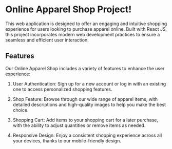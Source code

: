 # Online Apparel Shop Project! 

This web application is designed to offer an engaging and intuitive shopping experience for users looking to purchase apparel online. Built with React JS, this project incorporates modern web development practices to ensure a seamless and efficient user interaction.

## Features

Our Online Apparel Shop includes a variety of features to enhance the user experience:

1. User Authentication: Sign up for a new account or log in with an existing one to access personalized shopping features.

2. Shop Feature: Browse through our wide range of apparel items, with detailed descriptions and high-quality images to help you make the best choice.

3. Shopping Cart: Add items to your shopping cart for a later purchase, with the ability to adjust quantities or remove items as needed.

4. Responsive Design: Enjoy a consistent shopping experience across all your devices, thanks to our mobile-friendly design.

